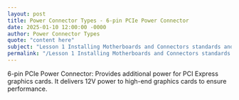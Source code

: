 ```yaml
---
layout: post
title: Power Connector Types - 6-pin PCIe Power Connector
date: 2025-01-10 12:00:00 -0000
author: Power Connector Types
quote: "content here"
subject: "Lesson 1 Installing Motherboards and Connectors standards and specifications"
permalink: "/Lesson 1 Installing Motherboards and Connectors standards and specifications/Power Connector Types/Power Connector Types - 6-pin PCIe Power Connector"
---
```


6-pin PCIe Power Connector: Provides additional power for PCI Express graphics cards. It delivers 12V power to high-end graphics cards to ensure performance.
